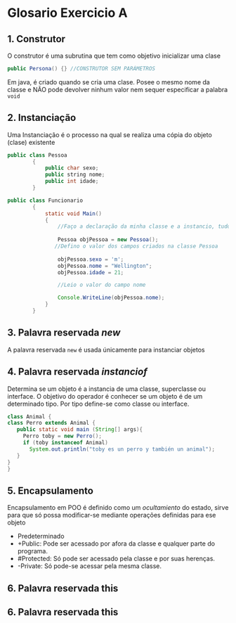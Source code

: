 # Glosario Exercicio A

## 1. Construtor
O construtor é uma subrutina que tem como objetivo inicializar uma clase 
```JAVA
public Persona() {} //CONSTRUTOR SEM PARÁMETROS
```
Em java, é criado quando se cria uma clase. Posee o mesmo nome da classe e NÃO pode devolver ninhum valor nem sequer especificar a palabra <code>void</code>

## 2. Instanciação
Uma Instanciação é o processo na qual se realiza uma cópia do objeto (clase) existente
```JAVA
public class Pessoa
        {
            public char sexo;
            public string nome;
            public int idade;
        }

public class Funcionario
        {
            static void Main()
            {
                //Faço a declaração da minha classe e a instancio, tudo na mesma linha
                
                Pessoa objPessoa = new Pessoa();
               //Defino o valor dos campos criados na classe Pessoa
               
                objPessoa.sexo = 'm';
                objPessoa.nome = "Wellington";
                objPessoa.idade = 21;

                //Leio o valor do campo nome

                Console.WriteLine(objPessoa.nome);
            }          
        }
  ```
 
## 3. Palavra reservada *new*
A palavra reservada <code>new</code> é usada únicamente para instanciar objetos

## 4. Palavra reservada *instanciof*
Determina se um objeto é a instancia de uma classe, superclasse ou interface. O objetivo do operador é conhecer se um objeto é de um determinado tipo. Por tipo define-se como classe ou interface.
```JAVA
class Animal {
class Perro extends Animal {
   public static void main (String[] args){
     Perro toby = new Perro();
     if (toby instanceof Animal)
       System.out.println("toby es un perro y también un animal");
   }
}
}
```
## 5. Encapsulamento
Encapsulamento em POO é definido como um *ocultamiento* do estado, sirve para que só possa modificar-se mediante operações definidas para ese objeto

* Predeterminado
* +Public: Pode ser acessado por afora da classe e qualquer parte do programa.
* #Protected: Só pode ser acessado pela classe e por suas herenças.
* -Private: Só pode-se acessar pela mesma classe.

## 6. Palavra reservada this

## 6. Palavra reservada this


